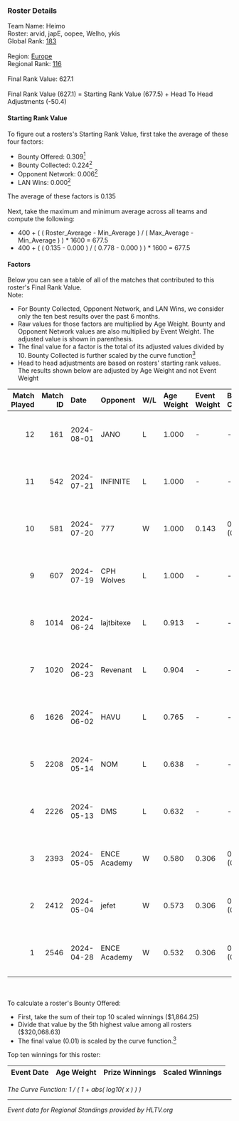 ### Roster Details<br />
Team Name: Heimo<br />
Roster: arvid, japE, oopee, Welho, ykis<br />
Global Rank: [183](../standings_global.md)<br />
<br />
Region: [Europe]( ../standings_europe.md)<br />
Regional Rank: [116]( ../standings_europe.md)<br />
<br />
Final Rank Value:  627.1<br />
<br />
Final Rank Value (627.1) = Starting Rank Value (677.5) + Head To Head Adjustments (-50.4)<br />

#### Starting Rank Value<br />
To figure out a rosters's Starting Rank Value, first take the average of these four factors:<br />
- Bounty Offered: 0.309[<sup>1</sup>](#table2)
- Bounty Collected: 0.224[<sup>2</sup>](#table1)
- Opponent Network: 0.006[<sup>2</sup>](#table1)
- LAN Wins: 0.000[<sup>2</sup>](#table1)

The average of these factors is 0.135<br />
<br />
Next, take the maximum and minimum average across all teams and compute the following:<br />
- 400 + ( ( Roster_Average - Min_Average ) / ( Max_Average - Min_Average ) ) * 1600 = 677.5
- 400 + ( ( 0.135 - 0.000 ) / ( 0.778 - 0.000 ) ) * 1600 = 677.5


#### Factors<br />
Below you can see a table of all of the matches that contributed to this roster's Final Rank Value.<br />
Note:<br />

- For Bounty Collected, Opponent Network, and LAN Wins, we consider only the ten best results over the past 6 months.
- Raw values for those factors are multiplied by Age Weight. Bounty and Opponent Network values are also multiplied by Event Weight. The adjusted value is shown in parenthesis.
- The final value for a factor is the total of its adjusted values divided by 10. Bounty Collected is further scaled by the curve function[<sup>3</sup>](#curveFunction)
- Head to head adjustments are based on rosters' starting rank values. The results shown below are adjusted by Age Weight and not Event Weight
<span id="table1"></span><br />


| Match Played | Match ID | Date       | Opponent     | W/L | Age Weight | Event Weight | Bounty Collected | Opponent Network | LAN Wins  | H2H Adj. | Roster                             |
| -: | -: | :- | :- | :- | :- | :- | :- | :- | :- | -: | :- |
|           12 |      161 | 2024-08-01 | JANO         | L   | 1.000      | -            | -                | -                | -         |   -15.83 | arvid, japE, oopee, Welho, ykis    |
|           11 |      542 | 2024-07-21 | INFINITE     | L   | 1.000      | -            | -                | -                | -         |   -17.81 | arvid, japE, oopee, Welho, ykis    |
|           10 |      581 | 2024-07-20 | 777          | W   | 1.000      | 0.143        | 0.015 (0.002)    | 0.173 (0.025)    | 0 (0.000) |    16.85 | arvid, japE, oopee, Welho, ykis    |
|            9 |      607 | 2024-07-19 | CPH Wolves   | L   | 1.000      | -            | -                | -                | -         |    -7.58 | arvid, japE, oopee, Welho, ykis    |
|            8 |     1014 | 2024-06-24 | lajtbitexe   | L   | 0.913      | -            | -                | -                | -         |   -12.42 | arvid, oopee, Sm1llee, Welho, ykis |
|            7 |     1020 | 2024-06-23 | Revenant     | L   | 0.904      | -            | -                | -                | -         |    -8.64 | arvid, oopee, Sm1llee, Welho, ykis |
|            6 |     1626 | 2024-06-02 | HAVU         | L   | 0.765      | -            | -                | -                | -         |   -11.26 | arvid, japE, oopee, Welho, ykis    |
|            5 |     2208 | 2024-05-14 | NOM          | L   | 0.638      | -            | -                | -                | -         |   -13.85 | arvid, japE, oopee, Welho, ykis    |
|            4 |     2226 | 2024-05-13 | DMS          | L   | 0.632      | -            | -                | -                | -         |    -4.88 | arvid, japE, oopee, Welho, ykis    |
|            3 |     2393 | 2024-05-05 | ENCE Academy | W   | 0.580      | 0.306        | 0.003 (0.001)    | 0.104 (0.019)    | 0 (0.000) |    10.20 | arvid, japE, oopee, Welho, ykis    |
|            2 |     2412 | 2024-05-04 | jefet        | W   | 0.573      | 0.306        | 0.001 (0.000)    | 0.020 (0.004)    | 0 (0.000) |     5.31 | arvid, japE, oopee, Welho, ykis    |
|            1 |     2546 | 2024-04-28 | ENCE Academy | W   | 0.532      | 0.306        | 0.004 (0.001)    | 0.077 (0.013)    | 0 (0.000) |     9.46 | arvid, japE, oopee, Welho, ykis    |

<br />
<span id="table2"></span><br />
To calculate a roster's Bounty Offered:<br />

- First, take the sum of their top 10 scaled winnings ($1,864.25)
- Divide that value by the 5th highest value among all rosters ($320,068.63)
- The final value (0.01) is scaled by the curve function.[<sup>3</sup>](#curveFunction)

Top ten winnings for this roster:<br />

| Event Date | Age Weight | Prize Winnings | Scaled Winnings |
| :- | -: | :- | :- |


<span id="curveFunction"></span>_The Curve Function: 1 / ( 1 + abs( log10( x ) ) )_<br />

---
_Event data for Regional Standings provided by HLTV.org_<br />
